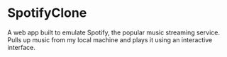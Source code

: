 # SpotifyClone

A web app built to emulate Spotify, the popular music streaming service. Pulls up music from my local machine and plays it using an interactive interface.
